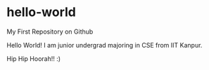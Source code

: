 # hello-world
My First Repository on Github


Hello World! I am junior undergrad majoring in CSE from IIT Kanpur.

Hip Hip Hoorah!! :)
